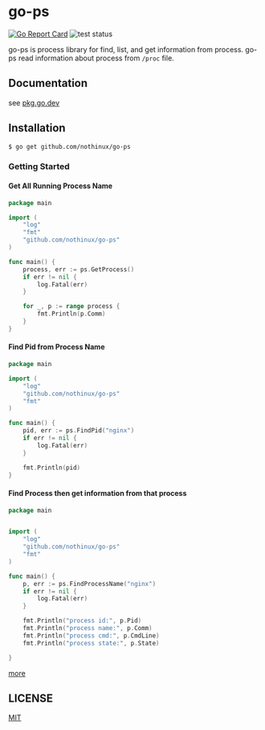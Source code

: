 # go-ps
[![Go Report Card](https://goreportcard.com/badge/github.com/nothinux/go-ps)](https://goreportcard.com/report/github.com/nothinux/go-ps)  ![test status](https://github.com/nothinux/go-ps/actions/workflows/test.yml/badge.svg?branch=master)

go-ps is process library for find, list, and get information from process. go-ps read information about process from `/proc` file.

## Documentation
see [pkg.go.dev](https://pkg.go.dev/github.com/nothinux/go-ps)


## Installation

```
$ go get github.com/nothinux/go-ps
```

### Getting Started
#### Get All Running Process Name
``` go
package main

import (
    "log"
    "fmt"
    "github.com/nothinux/go-ps"
)

func main() {
    process, err := ps.GetProcess()
    if err != nil {
        log.Fatal(err)
    }

    for _, p := range process {
        fmt.Println(p.Comm)
    }
}
```

#### Find Pid from Process Name
``` go
package main

import (
    "log"
    "github.com/nothinux/go-ps"
    "fmt"
)

func main() {
    pid, err := ps.FindPid("nginx")
    if err != nil {
        log.Fatal(err)
    }

    fmt.Println(pid)
}
```

#### Find Process then get information from that process
``` go
package main


import (
    "log"
    "github.com/nothinux/go-ps"
    "fmt"
)

func main() {
    p, err := ps.FindProcessName("nginx")
    if err != nil {
        log.Fatal(err)
    }

    fmt.Println("process id:", p.Pid)
    fmt.Println("process name:", p.Comm)
    fmt.Println("process cmd:", p.CmdLine)
    fmt.Println("process state:", p.State)

}
```

[more](https://pkg.go.dev/github.com/nothinux/go-ps)


## LICENSE
[MIT](https://github.com/nothinux/go-ps/blob/master/LICENSE)
